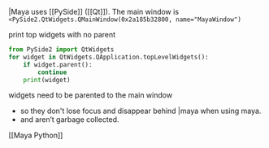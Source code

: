 |Maya uses [[PySide]] ([[Qt]]). The main window is `<PySide2.QtWidgets.QMainWindow(0x2a185b32800, name="MayaWindow")`

print top widgets with no parent
```python
from PySide2 import QtWidgets
for widget in QtWidgets.QApplication.topLevelWidgets():
    if widget.parent():
        continue
    print(widget)
```

widgets need to be parented to the main window 
- so they don't lose focus and disappear behind |maya when using maya. 
- and aren’t garbage collected.

[[Maya Python]]